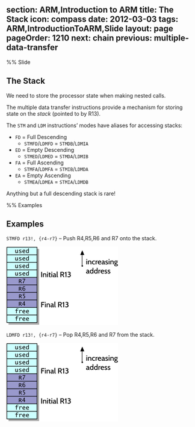 section: ARM,Introduction to ARM
title: The Stack
icon: compass
date: 2012-03-03
tags: ARM,IntroductionToARM,Slide
layout: page
pageOrder: 1210
next: chain
previous: multiple-data-transfer
----

%% Slide
  
## The Stack

We need to store the processor state when making nested calls.

The multiple data transfer instructions provide a mechanism for storing state on the *stack* (pointed to by R13).

The `STM` and `LDM` instructions’ modes have aliases for accessing stacks:

* `FD` = Full Descending
  * `STMFD`/`LDMFD` = `STMDB`/`LDMIA`
* `ED` = Empty Descending
  * `STMED`/`LDMED` = `STMDA`/`LDMIB`
* `FA` =  Full Ascending
  * `STMFA`/`LDMFA` = `STMIB`/`LDMDA`
* `EA` =  Empty Ascending
  * `STMEA`/`LDMEA` = `STMIA`/`LDMDB`

Anything but a full descending stack is rare!
  
%% Examples
  
## Examples

`STMFD r13!, {r4-r7}` – Push R4,R5,R6 and R7 onto the stack.

![Diagram showing STMFD operation.](img/dia/stmfd.png)

`LDMFD r13!, {r4-r7}` – Pop R4,R5,R6 and R7 from the stack.

![Diagram showing LDMFD operation.](img/dia/ldmfd.png)
